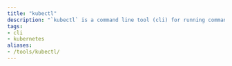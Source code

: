 ```yaml
---
title: "kubectl"
description: "`kubectl` is a command line tool (cli) for running commands against Kubernetes clusters"
tags:
- cli
- kubernetes
aliases:
- /tools/kubectl/
---
```

